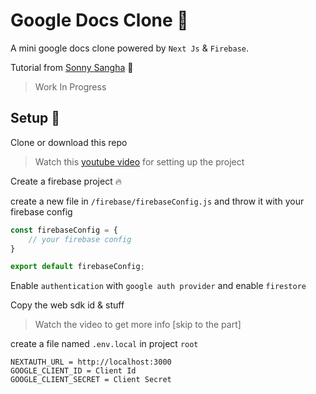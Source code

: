 # Google Docs Clone 📝

A mini google docs clone powered by `Next Js` & `Firebase`.

Tutorial from <a href="https://youtu.be/1ZdFJ0701QI">Sonny Sangha</a> 🎥

> Work In Progress

## Setup 📐

Clone or download this repo

> Watch this <a href="https://youtu.be/1ZdFJ0701QI">youtube video</a> for setting up the project

Create a firebase project 🔥 

create a new file in `/firebase/firebaseConfig.js`  and throw it with your firebase config

```javascript
const firebaseConfig = {
    // your firebase config
}

export default firebaseConfig;
```

Enable `authentication` with `google auth provider` and enable `firestore`

Copy the web sdk id & stuff

> Watch the video to get more info [skip to the part]

create a file named `.env.local` in project `root`

```
NEXTAUTH_URL = http://localhost:3000
GOOGLE_CLIENT_ID = Client Id
GOOGLE_CLIENT_SECRET = Client Secret
```

 

